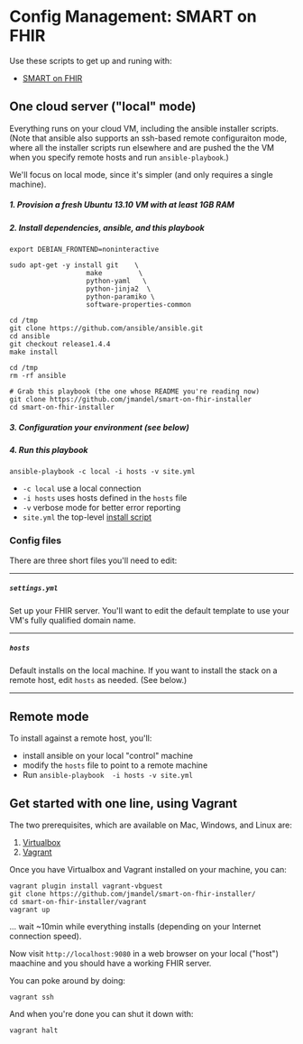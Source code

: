 # Config Management: SMART on FHIR

Use these scripts to get up and runing with:
 * [SMART on FHIR](https://github.com/jmandel/smart-on-fhir) 

##  One cloud server ("local" mode)

Everything runs on your cloud VM, including the ansible installer scripts. (Note that
ansible also supports an ssh-based remote configuraiton mode, where all the
installer scripts run elsewhere and are pushed the the VM when you specify 
remote hosts and run `ansible-playbook`.)

We'll focus on local mode, since it's simpler (and only requires a single machine).

##### 1. Provision a fresh Ubuntu 13.10 VM **with at least 1GB RAM**
##### 2. Install dependencies, ansible, and this playbook

```
export DEBIAN_FRONTEND=noninteractive
  
sudo apt-get -y install git    \
                   make         \
                   python-yaml   \                                                    
                   python-jinja2  \                                                  
                   python-paramiko \
                   software-properties-common

cd /tmp
git clone https://github.com/ansible/ansible.git         
cd ansible
git checkout release1.4.4
make install

cd /tmp 
rm -rf ansible

# Grab this playbook (the one whose README you're reading now)
git clone https://github.com/jmandel/smart-on-fhir-installer
cd smart-on-fhir-installer
```
##### 3.  Configuration your environment (see below)
##### 4.  Run this playbook
```
ansible-playbook -c local -i hosts -v site.yml
```

* `-c local`         use a local connection
* `-i hosts`         uses hosts defined in the `hosts` file
* `-v`               verbose mode for better error reporting
* `site.yml`         the top-level [install script](site.yml)

### Config files
There are three short files you'll need to edit:

---

##### `settings.yml`
Set up your FHIR server.  You'll want to edit the default template to use
your VM's fully qualified domain name.

---

##### `hosts`
Default installs on the local machine.
If you want to install the stack on a remote host, edit `hosts` as needed. (See below.)

---

##  Remote mode
To install against a remote host, you'll:
 * install ansible on your local "control" machine
 * modify the `hosts` file to point to a remote machine
 * Run `ansible-playbook  -i hosts -v site.yml`


## Get started with one line, using Vagrant

The two prerequisites, which are available on Mac, Windows, and Linux are:

1. [Virtualbox](https://www.virtualbox.org/wiki/Downloads)
2. [Vagrant](http://www.vagrantup.com/downloads)

Once you have Virtualbox and Vagrant installed on your machine, you can:

```
vagrant plugin install vagrant-vbguest
git clone https://github.com/jmandel/smart-on-fhir-installer/
cd smart-on-fhir-installer/vagrant
vagrant up
```

... wait ~10min while everything installs (depending on your Internet connection speed).

Now visit `http://localhost:9080` in a web browser on your local ("host")
maachine and you should have a working FHIR server.

You can poke around by doing:

```
vagrant ssh
```

And when you're done you can shut it down with:

```
vagrant halt
```
